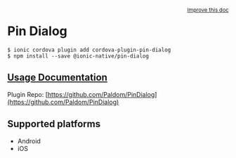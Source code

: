 <a style="float:right;font-size:12px;" href="http://github.com/ionic-team/ionic-native/edit/master/src/@ionic-native/plugins/pin-dialog/index.ts#L1">
  Improve this doc
</a>

# Pin Dialog

```
$ ionic cordova plugin add cordova-plugin-pin-dialog
$ npm install --save @ionic-native/pin-dialog
```

## [Usage Documentation](https://ionicframework.com/docs/native/pin-dialog/)

Plugin Repo: [https://github.com/Paldom/PinDialog](https://github.com/Paldom/PinDialog)



## Supported platforms
- Android
- iOS



